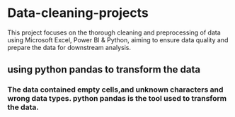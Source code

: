 # Data-cleaning-projects
This project focuses on the thorough cleaning and preprocessing of  data using Microsoft Excel, Power BI &amp; Python, aiming to ensure data quality and prepare the data for downstream analysis.

## using python pandas to transform the data
### The data contained empty cells,and unknown characters and wrong data types. python pandas is the tool used to transform the data.
